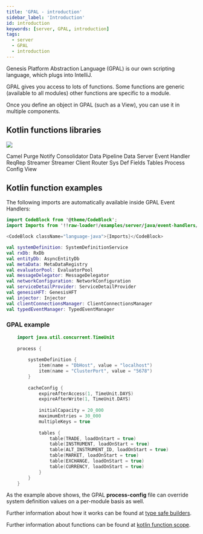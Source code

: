 ```yaml
---
title: 'GPAL - introduction'
sidebar_label: 'Introduction'
id: introduction
keywords: [server, GPAL, introduction]
tags:
  - server
  - GPAL
  - introduction
---
```


Genesis Platform Abstraction Language (GPAL) is our own scripting language, which plugs into IntelliJ. 

GPAL gives you access to lots of functions. 
Some functions are generic (available to all modules) other functions are specific to a module.

Once you define an object in GPAL (such as a View), you can use it in multiple components.

## Kotlin functions libraries

![](/img/kotlin-functions-edit.png)

Camel
Purge
Notify
Consolidator
Data Pipeline
Data Server
Event Handler
ReqRep
Streamer
Streamer Client
Router
Sys Def
Fields
Tables
Process Config
View

## Kotlin function examples

The following imports are automatically available inside GPAL Event Handlers:

```kotlin
import CodeBlock from '@theme/CodeBlock';
import Imports from '!!raw-loader!/examples/server/java/event-handlers/imports.java';

<CodeBlock className="language-java">{Imports}</CodeBlock>
```

```kotlin
val systemDefinition: SystemDefinitionService
val rxDb: RxDb
val entityDb: AsyncEntityDb
val metaData: MetaDataRegistry
val evaluatorPool: EvaluatorPool
val messageDelegator: MessageDelegator
val networkConfiguration: NetworkConfiguration
val serviceDetailProvider: ServiceDetailProvider
val genesisHFT: GenesisHFT
val injector: Injector
val clientConnectionsManager: ClientConnectionsManager
val typedEventManager: TypedEventManager
```

### GPAL example
```kotlin
    import java.util.concurrent.TimeUnit
    
    process {
    
        systemDefinition {
            item(name = "DbHost", value = "localhost")
            item(name = "ClusterPort", value = "5678")
        }
    
        cacheConfig {
            expireAfterAccess(1, TimeUnit.DAYS)
            expireAfterWrite(1, TimeUnit.DAYS)
    
            initialCapacity = 20_000
            maximumEntries = 30_000
            multipleKeys = true
    
            tables {
                table(TRADE, loadOnStart = true)
                table(INSTRUMENT, loadOnStart = true)
                table(ALT_INSTRUMENT_ID, loadOnStart = true)
                table(MARKET, loadOnStart = true)
                table(EXCHANGE, loadOnStart = true)
                table(CURRENCY, loadOnStart = true)
            }
        }
    }
```

As the example above shows, the GPAL **process-config** file can override system definition values on a per-module basis as well.

Further information about how it works can be found at [type safe builders](https://kotlinlang.org/docs/type-safe-builders.html).

Further information about functions can be found at [kotlin function scope](https://kotlinlang.org/docs/functions.html#function-scope).